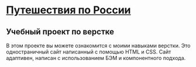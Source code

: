 [Путешествия по России](https://genry12oz.github.io/Travel-in-Russia/)
===
Учебный проект по верстке
---
В этом проекте вы можете ознакомится с моими навыками верстки. Это одностраничный сайт написанный с помощью HTML и CSS. 
Сайт адаптивен, написан с использованием БЭМ и компонентного подхода.
